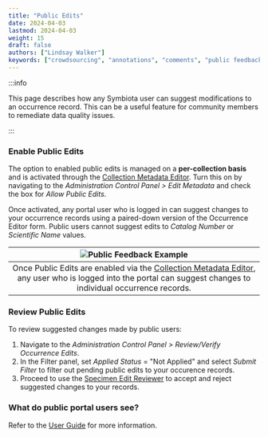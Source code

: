 ```yaml
---
title: "Public Edits"
date: 2024-04-03
lastmod: 2024-04-03
weight: 15
draft: false
authors: ["Lindsay Walker"]
keywords: ["crowdsourcing", "annotations", "comments", "public feedback"]
---
```


:::info

This page describes how any Symbiota user can suggest modifications to an occurrence record. This can be a useful feature for community members to remediate data quality issues.

:::

### Enable Public Edits

The option to enabled public edits is managed on a **per-collection basis** and is activated through the [Collection Metadata Editor](/docs/Collection_Manager_Guide/editing_collection_metadata#collections-metadata). Turn this on by navigating to the _Administration Control Panel > Edit Metadata_ and check the box for _Allow Public Edits_.

Once activated, any portal user who is logged in can suggest changes to your occurrence records using a paired-down version of the Occurrence Editor form. Public users cannot suggest edits to _Catalog Number_ or _Scientific Name_ values.

|                                                                                                ![Public Feedback Example](/img/publicfeedback.png)                                                                                                |
| :-----------------------------------------------------------------------------------------------------------------------------------------------------------------------------------------------------------------------------------------------: |
| Once Public Edits are enabled via the [Collection Metadata Editor](/docs/Collection_Manager_Guide/editing_collection_metadata#collections-metadata), any user who is logged into the portal can suggest changes to individual occurrence records. |

### Review Public Edits

To review suggested changes made by public users:

1. Navigate to the _Administration Control Panel > Review/Verify Occurrence Edits_.
2. In the Filter panel, set _Applied Status_ = "Not Applied" and select _Submit Filter_ to filter out pending public edits to your occurence records.
3. Proceed to use the [Specimen Edit Reviewer](/docs/Collection_Manager_Guide/Crowdsourcing/reviewing_crowdsourcing) to accept and reject suggested changes to your records.

### What do public portal users see?

Refer to the [User Guide](/docs/User_Guide/Providing_Feedback/suggesting_edits) for more information.
